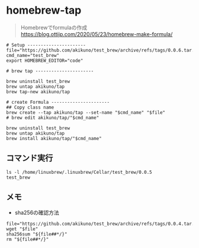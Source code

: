 # homebrew-tap

>Homebrewでformulaの作成
>https://blog.ottijp.com/2020/05/23/homebrew-make-formula/

```
# Setup ----------------------
file="https://github.com/akikuno/test_brew/archive/refs/tags/0.0.6.tar.gz"
cmd_name="test_brew"
export HOMEBREW_EDITOR="code"

# brew tap ----------------------

brew uninstall test_brew
brew untap akikuno/tap
brew tap-new akikuno/tap

# create Formula ----------------------
## Copy class name
brew create --tap akikuno/tap --set-name "$cmd_name" "$file"
# brew edit akikuno/tap/"$cmd_name"

brew uninstall test_brew
brew untap akikuno/tap
brew install akikuno/tap/"$cmd_name"

```

## コマンド実行

```
ls -l /home/linuxbrew/.linuxbrew/Cellar/test_brew/0.0.5
test_brew
```

## メモ
+ sha256の確認方法
```
file="https://github.com/akikuno/test_brew/archive/refs/tags/0.0.4.tar.gz"
wget "$file"
sha256sum "${file##*/}"
rm "${file##*/}"
```